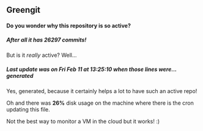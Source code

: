 ## Greengit

#### Do you wonder why this repository is so active?

##### After all it has 26297 commits!

But is it *really* active? Well...

##### Last update was on Fri Feb 11 at 13:25:10 when those lines were... generated

Yes, generated, because it certainly helps a lot to have such an active repo!

Oh and there was **26%** disk usage on the machine
where there is the cron updating this file.

Not the best way to monitor a VM in the cloud but it works! :)
